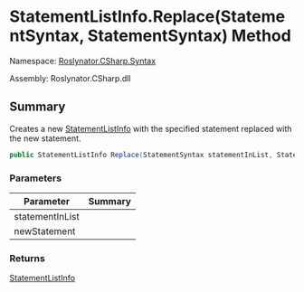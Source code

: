 # StatementListInfo\.Replace\(StatementSyntax, StatementSyntax\) Method

Namespace: [Roslynator.CSharp.Syntax](../../README.md)

Assembly: Roslynator\.CSharp\.dll

## Summary

Creates a new [StatementListInfo](../README.md) with the specified statement replaced with the new statement\.

```csharp
public StatementListInfo Replace(StatementSyntax statementInList, StatementSyntax newStatement)
```

### Parameters

| Parameter | Summary |
| --------- | ------- |
| statementInList | |
| newStatement | |

### Returns

[StatementListInfo](../README.md)




